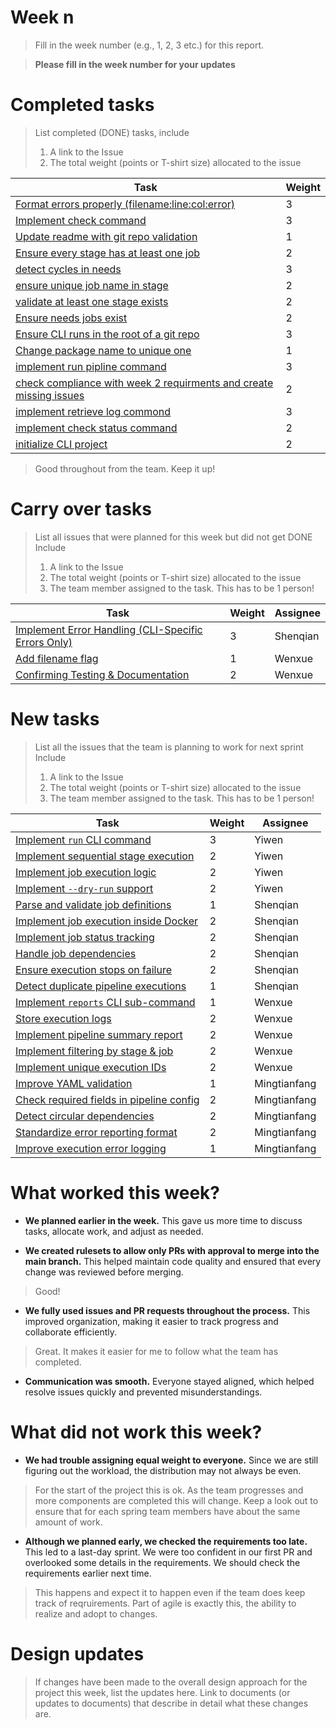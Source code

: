 
# Week n

> Fill in the week number (e.g., 1, 2, 3 etc.) for this report.

> **Please fill in the week number for your updates**

# Completed tasks

> List completed (DONE) tasks, include
> 1. A link to the Issue
> 2. The total weight (points or T-shirt size) allocated to the issue

| Task | Weight |
| ---- | ------ |
|  [Format errors properly (filename:line:col:error)](https://github.com/CS6510-SEA-SP25/t1-cicd/issues/48)    |   3     |
|  [Implement check command](https://github.com/CS6510-SEA-SP25/t1-cicd/issues/41)    |    3    |
|  [Update readme with git repo validation](https://github.com/CS6510-SEA-SP25/t1-cicd/issues/53)    |    1    |
|  [Ensure every stage has at least one job](https://github.com/CS6510-SEA-SP25/t1-cicd/issues/47)    |     2   |
|  [detect cycles in needs](https://github.com/CS6510-SEA-SP25/t1-cicd/issues/45)    |    3    |
|  [ensure unique job name in stage](https://github.com/CS6510-SEA-SP25/t1-cicd/issues/44)    |    2    |
|  [validate at least one stage exists](https://github.com/CS6510-SEA-SP25/t1-cicd/issues/43)    |    2    |
|  [Ensure needs jobs exist](https://github.com/CS6510-SEA-SP25/t1-cicd/issues/46)    |    2    |
|  [Ensure CLI runs in the root of a git repo](https://github.com/CS6510-SEA-SP25/t1-cicd/issues/38)    |   3     |
|  [Change package name to unique one](https://github.com/CS6510-SEA-SP25/t1-cicd/issues/50)    |   1     |
|  [implement run pipline command](https://github.com/CS6510-SEA-SP25/t1-cicd/issues/8)    |    3    |
|  [check compliance with week 2 requirments and create missing issues](https://github.com/CS6510-SEA-SP25/t1-cicd/issues/39)    |    2    |
|  [implement retrieve log commond](https://github.com/CS6510-SEA-SP25/t1-cicd/issues/10)    |    3    |
|  [implement check status command](https://github.com/CS6510-SEA-SP25/t1-cicd/issues/9)    |    2    |
|  [initialize CLI project](https://github.com/CS6510-SEA-SP25/t1-cicd/issues/7)    |   2     |


> Good throughout from the team. Keep it up!

# Carry over tasks

> List all issues that were planned for this week but did not get DONE
> Include
> 1. A link to the Issue
> 2. The total weight (points or T-shirt size) allocated to the issue
> 3. The team member assigned to the task. This has to be 1 person!

| Task | Weight | Assignee |
| ---- | ------ | -------- |
|  [Implement Error Handling (CLI-Specific Errors Only)](https://github.com/CS6510-SEA-SP25/t1-cicd/issues/11)    |   3     |     Shenqian     |
|  [Add filename flag](https://github.com/CS6510-SEA-SP25/t1-cicd/issues/40)   |    1    | Wenxue|
|  [Confirming Testing & Documentation](https://github.com/CS6510-SEA-SP25/t1-cicd/issues/12)    |   2     | Wenxue |



# New tasks

> List all the issues that the team is planning to work for next sprint
> Include
> 1. A link to the Issue
> 2. The total weight (points or T-shirt size) allocated to the issue
> 3. The team member assigned to the task. This has to be 1 person!

| Task                                          | Weight | Assignee |
| --------------------------------------------- | ------ | -------- |
| [Implement `run` CLI command](#)              | 3      | Yiwen |
| [Implement sequential stage execution](#)     | 2      | Yiwen   |
| [Implement job execution logic](#)            | 2      | Yiwen  |
| [Implement `--dry-run` support](#)            | 2      |Yiwen  |
| [Parse and validate job definitions](#)       | 1      | Shenqian |
| [Implement job execution inside Docker](#)    | 2      | Shenqian |
| [Implement job status tracking](#)            | 2      | Shenqian |
| [Handle job dependencies](#)                  | 2      | Shenqian |
| [Ensure execution stops on failure](#)        | 2      | Shenqian |
| [Detect duplicate pipeline executions](#)     | 1      | Shenqian |
| [Implement `reports` CLI sub-command](#)      | 1      | Wenxue |
| [Store execution logs](#)                     | 2      | Wenxue |
| [Implement pipeline summary report](#)        | 2      | Wenxue |
| [Implement filtering by stage & job](#)       | 2      | Wenxue |
| [Implement unique execution IDs](#)           | 2      | Wenxue |
| [Improve YAML validation](#)                  | 1      | Mingtianfang |
| [Check required fields in pipeline config](#) | 2      | Mingtianfang |
| [Detect circular dependencies](#)             | 2      | Mingtianfang|
| [Standardize error reporting format](#)       | 2      | Mingtianfang |
| [Improve execution error logging](#)          | 1      | Mingtianfang |

# What worked this week?

- **We planned earlier in the week.**
  This gave us more time to discuss tasks, allocate work, and adjust as needed.

- **We created rulesets to allow only PRs with approval to merge into the main branch.**
  This helped maintain code quality and ensured that every change was reviewed before merging.

> Good!

- **We fully used issues and PR requests throughout the process.**
  This improved organization, making it easier to track progress and collaborate efficiently.

> Great. It makes it easier for me to follow what the team has completed.

- **Communication was smooth.**
  Everyone stayed aligned, which helped resolve issues quickly and prevented misunderstandings.

# What did not work this week?

- **We had trouble assigning equal weight to everyone.**
  Since we are still figuring out the workload, the distribution may not always be even.

> For the start of the project this is ok. As the team progresses and more components are completed this will change. Keep a look out to ensure that for each spring team members have about the same amount of work.

- **Although we planned early, we checked the requirements too late.**
  This led to a last-day sprint. We were too confident in our first PR and overlooked some details in the requirements. We should check the requirements earlier next time.

> This happens and expect it to happen even if the team does keep track of reqruirements. Part of agile is exactly this, the ability to realize and adopt to changes.

# Design updates

> If changes have been made to the overall design approach for the project this week, list the updates here. Link to documents (or updates to documents) that describe in detail what these changes are.
